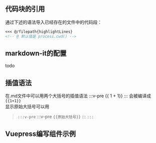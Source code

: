 ## 代码块的引用
通过下述的语法导入已经存在的文件中的代码段：</br>
``` md
<<< @/filepath{highlightLines}
<!-- @ 默认值是 process.cwd() -->
```
## markdown-it的配置
todo

## 插值语法
在.md文件中可以用两个大括号的插值语法
:::v-pre
{{ 1 + 1}}
:::
会被编译成`{{1+1}}`</br>
显示原始大括号可以用</br>
> `:::v-pre`
> :::v-pre
> `{{原始大括号}}`
> :::
> `:::`

## Vuepress编写组件示例

